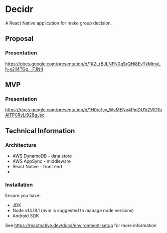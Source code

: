 # Decidr
A React Native application for make group decision.

## Proposal
### Presentation
https://docs.google.com/presentation/d/1KZLrBJLNFN0qSrQHi8EvTkMtnyLh-x2ii4TGp__FJN4

## MVP
### Presentation
https://docs.google.com/presentation/d/1H0rc1cy_WvMENo4PmDU1r2VIO1bAlTP0RyLi928gJsc

## Technical Information

### Architecture
* AWS DynamoDB - data store
* AWS AppSync - middleware
* React Native - front end
* 
### Installation
Ensure you have:
* JDK
* Node v14.18.1 (nvm is suggested to manage node versions)
* Android SDK

See https://reactnative.dev/docs/environment-setup for more information
